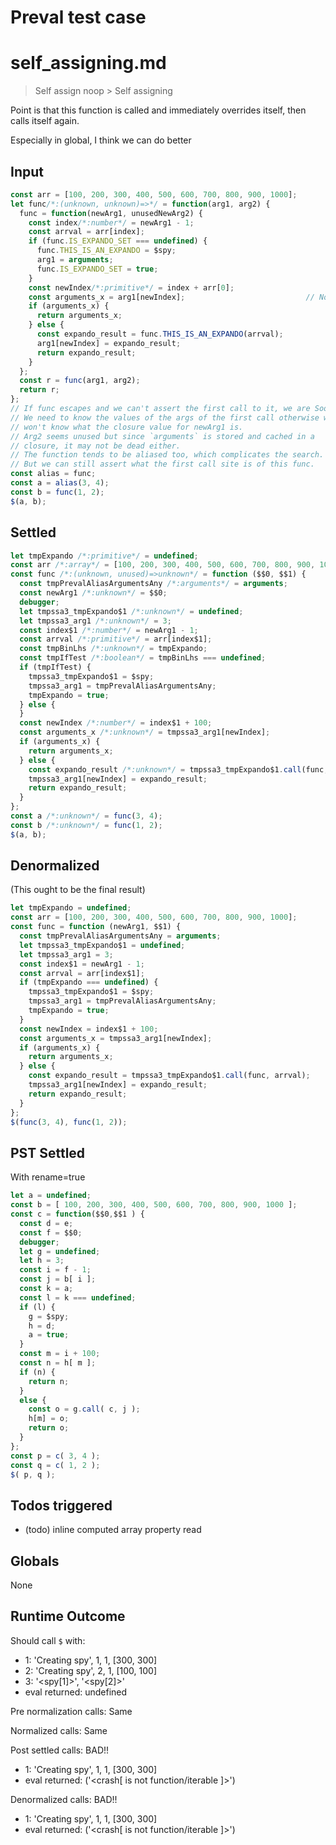 # Preval test case

# self_assigning.md

> Self assign noop > Self assigning

Point is that this function is called and immediately overrides itself, then calls itself again.

Especially in global, I think we can do better

## Input

`````js filename=intro
const arr = [100, 200, 300, 400, 500, 600, 700, 800, 900, 1000];
let func/*:(unknown, unknown)=>*/ = function(arg1, arg2) {
  func = function(newArg1, unusedNewArg2) {
    const index/*:number*/ = newArg1 - 1;
    const arrval = arr[index];
    if (func.IS_EXPANDO_SET === undefined) {
      func.THIS_IS_AN_EXPANDO = $spy;
      arg1 = arguments;
      func.IS_EXPANDO_SET = true;
    }
    const newIndex/*:primitive*/ = index + arr[0];
    const arguments_x = arg1[newIndex];                           // Note: at this point this is the original inner `arguments`
    if (arguments_x) {
      return arguments_x;
    } else {
      const expando_result = func.THIS_IS_AN_EXPANDO(arrval);
      arg1[newIndex] = expando_result;
      return expando_result;
    }
  };
  const r = func(arg1, arg2);
  return r;
};
// If func escapes and we can't assert the first call to it, we are SooL.
// We need to know the values of the args of the first call otherwise we
// won't know what the closure value for newArg1 is.
// Arg2 seems unused but since `arguments` is stored and cached in a
// closure, it may not be dead either.
// The function tends to be aliased too, which complicates the search.
// But we can still assert what the first call site is of this func.
const alias = func;
const a = alias(3, 4);
const b = func(1, 2);
$(a, b);
`````


## Settled


`````js filename=intro
let tmpExpando /*:primitive*/ = undefined;
const arr /*:array*/ = [100, 200, 300, 400, 500, 600, 700, 800, 900, 1000];
const func /*:(unknown, unused)=>unknown*/ = function ($$0, $$1) {
  const tmpPrevalAliasArgumentsAny /*:arguments*/ = arguments;
  const newArg1 /*:unknown*/ = $$0;
  debugger;
  let tmpssa3_tmpExpando$1 /*:unknown*/ = undefined;
  let tmpssa3_arg1 /*:unknown*/ = 3;
  const index$1 /*:number*/ = newArg1 - 1;
  const arrval /*:primitive*/ = arr[index$1];
  const tmpBinLhs /*:unknown*/ = tmpExpando;
  const tmpIfTest /*:boolean*/ = tmpBinLhs === undefined;
  if (tmpIfTest) {
    tmpssa3_tmpExpando$1 = $spy;
    tmpssa3_arg1 = tmpPrevalAliasArgumentsAny;
    tmpExpando = true;
  } else {
  }
  const newIndex /*:number*/ = index$1 + 100;
  const arguments_x /*:unknown*/ = tmpssa3_arg1[newIndex];
  if (arguments_x) {
    return arguments_x;
  } else {
    const expando_result /*:unknown*/ = tmpssa3_tmpExpando$1.call(func, arrval);
    tmpssa3_arg1[newIndex] = expando_result;
    return expando_result;
  }
};
const a /*:unknown*/ = func(3, 4);
const b /*:unknown*/ = func(1, 2);
$(a, b);
`````


## Denormalized
(This ought to be the final result)

`````js filename=intro
let tmpExpando = undefined;
const arr = [100, 200, 300, 400, 500, 600, 700, 800, 900, 1000];
const func = function (newArg1, $$1) {
  const tmpPrevalAliasArgumentsAny = arguments;
  let tmpssa3_tmpExpando$1 = undefined;
  let tmpssa3_arg1 = 3;
  const index$1 = newArg1 - 1;
  const arrval = arr[index$1];
  if (tmpExpando === undefined) {
    tmpssa3_tmpExpando$1 = $spy;
    tmpssa3_arg1 = tmpPrevalAliasArgumentsAny;
    tmpExpando = true;
  }
  const newIndex = index$1 + 100;
  const arguments_x = tmpssa3_arg1[newIndex];
  if (arguments_x) {
    return arguments_x;
  } else {
    const expando_result = tmpssa3_tmpExpando$1.call(func, arrval);
    tmpssa3_arg1[newIndex] = expando_result;
    return expando_result;
  }
};
$(func(3, 4), func(1, 2));
`````


## PST Settled
With rename=true

`````js filename=intro
let a = undefined;
const b = [ 100, 200, 300, 400, 500, 600, 700, 800, 900, 1000 ];
const c = function($$0,$$1 ) {
  const d = e;
  const f = $$0;
  debugger;
  let g = undefined;
  let h = 3;
  const i = f - 1;
  const j = b[ i ];
  const k = a;
  const l = k === undefined;
  if (l) {
    g = $spy;
    h = d;
    a = true;
  }
  const m = i + 100;
  const n = h[ m ];
  if (n) {
    return n;
  }
  else {
    const o = g.call( c, j );
    h[m] = o;
    return o;
  }
};
const p = c( 3, 4 );
const q = c( 1, 2 );
$( p, q );
`````


## Todos triggered


- (todo) inline computed array property read


## Globals


None


## Runtime Outcome


Should call `$` with:
 - 1: 'Creating spy', 1, 1, [300, 300]
 - 2: 'Creating spy', 2, 1, [100, 100]
 - 3: '<spy[1]>', '<spy[2]>'
 - eval returned: undefined

Pre normalization calls: Same

Normalized calls: Same

Post settled calls: BAD!!
 - 1: 'Creating spy', 1, 1, [300, 300]
 - eval returned: ('<crash[ <ref> is not function/iterable ]>')

Denormalized calls: BAD!!
 - 1: 'Creating spy', 1, 1, [300, 300]
 - eval returned: ('<crash[ <ref> is not function/iterable ]>')
